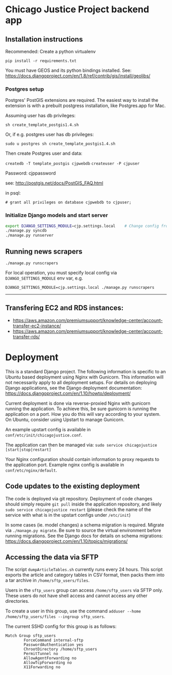 # Chicago Justice Project backend app

## Installation instructions

Recommended: Create a python virtualenv

`pip install -r requirements.txt`

You must have GEOS and its python bindings installed. See:
<https://docs.djangoproject.com/en/1.8/ref/contrib/gis/install/geolibs/>

### Postgres setup

Postgres' PostGIS extensions are required. The easiest way to install the
extension is with a prebuilt postgress installation, like Postgres.app for Mac.

Assuming user has db privileges:

`sh create_template_postgis­1.4.sh`

Or, if e.g. postgres user has db privileges:

`sudo ­u postgres sh create_template_postgis­1.4.sh`

Then create Postgres user and data:


`createdb -T template_postgis cjpwebdb`
`createuser -P cjpuser`

Password: cjppassword

see: <http://postgis.net/docs/PostGIS_FAQ.html>

in psql:

`# grant all privileges on database cjpwebdb to cjpuser;`

### Initialize Django models and start server

```bash
export DJANGO_SETTINGS_MODULE=cjp.settings.local    # Change config from production (default) to local
./manage.py syncdb
./manage.py runserver
```

## Running news scrapers

```
./manage.py runscrapers
```

For local operation, you must specify local config via `DJANGO_SETTINGS_MODULE` env var, e.g.

```
DJANGO_SETTINGS_MODULE=cjp.settings.local ./manage.py runscrapers
```

----

## Transfering EC2 and RDS instances:

* <https://aws.amazon.com/premiumsupport/knowledge-center/account-transfer-ec2-instance/>
* <https://aws.amazon.com/premiumsupport/knowledge-center/account-transfer-rds/>

# Deployment

This is a standard Django project. The following information is specific to an Ubuntu based deployment using Nginx with Gunicorn. This information will not necessarily apply to all deployment setups. For details on deploying Django applications, see the Django deployment documentation: https://docs.djangoproject.com/en/1.10/howto/deployment/

Current deployment is done via reverse-proxied Nginx with gunicorn running the application. To achieve this, be sure gunicorn is running the application on a port. How you do this will vary according to your system. On Ubuntu, consider using Upstart to manage Gunicorn.

An example upstart config is available in `conf/etc/init/chicagojustice.conf`.

The application can then be managed via: `sudo service chicagojustice [start|stop|restart]`

Your Nginx configuration should contain information to proxy requests to the application port. Example nginx config is
available in `conf/etc/nginx/default`.

## Code updates to the existing deployment

The code is deployed via git repository. Deployment of code changes should
simply require `git pull` inside the application repository, and likely 
`sudo service chicagojustice restart` (please check the name of the service with what
is in the upstart configs under `/etc/init`)

In some cases (ie. model changes) a schema migration is required. Migrate via
`./manage.py migrate`. Be sure to source the virtual environment before running
migrations. See the Django docs for details on schema migrations:
<https://docs.djangoproject.com/en/1.10/topics/migrations/>

## Accessing the data via SFTP

The script `dumpArticleTables.sh` currently runs every 24 hours. This script exports the article and category tables in CSV format, then packs them into a tar archive in `/home/sftp_users/files`.

Users in the `sftp_users` group can access `/home/sftp_users` via SFTP only. These users do not have shell access and cannot access any other directories.

To create a user in this group, use the command `adduser --home /home/sftp_users/files --ingroup sftp_users`.

The current SSHD config for this group is as follows:
```
Match Group sftp_users
        ForceCommand internal-sftp
        PasswordAuthentication yes
        ChrootDirectory /home/sftp_users
        PermitTunnel no
        AllowAgentForwarding no
        AllowTcpForwarding no
        X11Forwarding no
```

